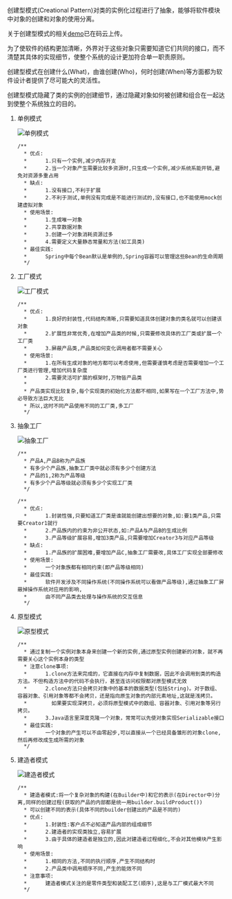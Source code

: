 创建型模式(Creational Pattern)对类的实例化过程进行了抽象，能够将软件模块中对象的创建和对象的使用分离。

关于创建型模式的相关[demo](https://git.oschina.net/gtwlover/design-pattern/tree/master/creational)已在码云上传。

为了使软件的结构更加清晰，外界对于这些对象只需要知道它们共同的接口，而不清楚其具体的实现细节，使整个系统的设计更加符合单一职责原则。 

创建型模式在创建什么(What)，由谁创建(Who)，何时创建(When)等方面都为软件设计者提供了尽可能大的灵活性。

创建型模式隐藏了类的实例的创建细节，通过隐藏对象如何被创建和组合在一起达到使整个系统独立的目的。

1. 单例模式

   ![单例模式](http://gtw.oss-cn-shanghai.aliyuncs.com/%E8%AE%BE%E8%AE%A1%E6%A8%A1%E5%BC%8F/%E5%88%9B%E5%BB%BA%E5%9E%8B%E6%A8%A1%E5%9E%8B/%E5%8D%95%E4%BE%8B%E6%A8%A1%E5%BC%8F.jpg)

   ```
   /**
     * 优点:
     *      1.只有一个实例,减少内存开支
     *      2.当一个对象产生需要比较多资源时,只生成一个实例,减少系统系能开销,避免对资源多重占用
     * 缺点:
     *      1.没有接口,不利于扩展
     *      2.不利于测试,单例没有完成是不能进行测试的,没有接口,也不能使用mock创建虚拟对象
     * 使用场景:
     *      1.生成唯一对象
     *      2.共享数据对象
     *      3.创建一个对象消耗资源过多
     *      4.需要定义大量静态常量和方法(如工具类)
     * 最佳实践:
     *      Spring中每个Bean默认是单例的,Spring容器可以管理这些Bean的生命周期
     */
   ```

2. 工厂模式

   ![工厂模式](http://gtw.oss-cn-shanghai.aliyuncs.com/%E8%AE%BE%E8%AE%A1%E6%A8%A1%E5%BC%8F/%E5%88%9B%E5%BB%BA%E5%9E%8B%E6%A8%A1%E5%9E%8B/%E5%B7%A5%E5%8E%82%E6%96%B9%E6%B3%95%E6%A8%A1%E5%BC%8F.jpg)

   ```
   /**
     * 优点:
     *      1.良好的封装性,代码结构清晰,只需要知道具体创建对象的类名就可以创建该对象
     *      2.扩展性非常优秀,在增加产品类的时候,只需要修改具体的工厂类或扩展一个工厂类
     *      3.屏蔽产品类,产品类如何变化调用者都不需要关心
     * 使用场景:
     *      1.在所有生成对象的地方都可以考虑使用,但需要谨慎考虑是否需要增加一个工厂类进行管理,增加代码复杂度
     *      2.需要灵活可扩展的框架时,万物皆产品类
     *
     * 产品类实现比较复杂,每个实现类的初始化方法都不相同,如果写在一个工厂方法中,势必导致方法巨大无比
     * 所以,这时不同产品使用不同的工厂类,多工厂
     */
   ```

3. 抽象工厂

   ![抽象工厂](http://gtw.oss-cn-shanghai.aliyuncs.com/%E8%AE%BE%E8%AE%A1%E6%A8%A1%E5%BC%8F/%E5%88%9B%E5%BB%BA%E5%9E%8B%E6%A8%A1%E5%9E%8B/%E6%8A%BD%E8%B1%A1%E5%B7%A5%E5%8E%82%E6%A8%A1%E5%BC%8F.jpg)

   ```
   /**
     * 产品A,产品B称为产品族
     * 有多少个产品族,抽象工厂类中就必须有多少个创建方法
     * 产品的1,2称为产品等级
     * 有多少个产品等级就必须有多少个实现工厂类
     */

   /**
     * 优点:
     *      1.封装性强,只要知道工厂类是谁就能创建出想要的对象,如:要1类产品,只需要Creator1就行
     *      2.产品族内的约束为非公开状态,如:产品A与产品B的生成比例
     *      3.产品等级扩展容易,增加3类产品,只需要增加Creator3与对应产品等级
     * 缺点:
     *      1.产品族的扩展困难,要增加产品C,抽象工厂需要改,具体工厂实现全部要修改
     * 使用场景:
     *      一个对象族都有相同约束(即产品等级相同)
     * 最佳实践:
     *      软件开发涉及不同操作系统(不同操作系统可以看做产品等级),通过抽象工厂屏蔽掉操作系统对应用的影响,
     *      由不同产品类去处理与操作系统的交互信息
     */
   ```

4. 原型模式

   ![原型模式](http://gtw.oss-cn-shanghai.aliyuncs.com/%E8%AE%BE%E8%AE%A1%E6%A8%A1%E5%BC%8F/%E5%88%9B%E5%BB%BA%E5%9E%8B%E6%A8%A1%E5%9E%8B/%E5%8E%9F%E5%9E%8B%E6%A8%A1%E5%BC%8F.jpg)

   ```
   /**
     * 通过复制一个实例对象本身来创建一个新的实例,通过原型实例创建新的对象，就不再需要关心这个实例本身的类型
     * 注意clone事项:
     *      1.clone方法来完成的，它直接在内存中复制数据，因此不会调用到类的构造方法。不但构造方法中的代码不会执行，甚至连访问权限都对原型模式无效
     *      2.clone方法只会拷贝对象中的基本的数据类型(包括String)。对于数组、容器对象、引用对象等都不会拷贝，还是指向原生对象的内部元素地址,这就是浅拷贝。
     *        如果要实现深拷贝，必须将原型模式中的数组、容器对象、引用对象等另行拷贝。
     *      3.Java语言里深度克隆一个对象，常常可以先使对象实现Serializable接口
     * 最佳实践:
     *      一个对象的产生可以不由零起步,可以直接从一个已经具备雏形的对象clone,然后再修改成生成所需的对象
     */
   ```

5. 建造者模式

   ![建造者模式](http://gtw.oss-cn-shanghai.aliyuncs.com/%E8%AE%BE%E8%AE%A1%E6%A8%A1%E5%BC%8F/%E5%88%9B%E5%BB%BA%E5%9E%8B%E6%A8%A1%E5%9E%8B/%E5%BB%BA%E9%80%A0%E8%80%85%E6%A8%A1%E5%BC%8F.jpg)

   ```
   /**
     * 建造者模式:将一个复杂对象的构建(在Builder中)和它的表示(在Director中)分离,同样的创建过程(获取的产品的内部都是统一用builder.buildProduct())
     * 可以创建不同的表示(具体不同的builder创建出的产品是不同的)
     * 优点:
     *      1.封装性:客户点不必知道产品内部的组成细节
     *      2.建造者的实现类独立,容易扩展
     *      3.由于具体的建造者是独立的,因此对建造者过程细化,不会对其他模块产生影响
     * 使用场景:
     *      1.相同的方法,不同的执行顺序,产生不同结构时
     *      2.产品类中调用顺序不同,产生的能效不同
     * 注意事项:
     *      建造者模式关注的是零件类型和装配工艺(顺序),这是与工厂模式最大不同
     */
   ```

   ​